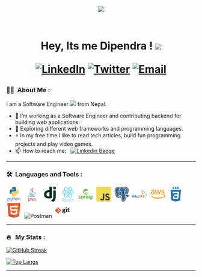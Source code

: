 
<p align="center"><img src="https://media.tenor.com/2uyENRmiUt0AAAAC/coding.gif" width="100"/></p>
<p align="center"><img src="https://komarev.com/ghpvc/?username=dipee&style=flat-square&color=blue" alt=""></p>

<h1 align="center">Hey, Its me Dipendra ! <img src="https://media.giphy.com/media/hvRJCLFzcasrR4ia7z/giphy.gif" width="40">
<p align="center">
<!-- <a href="https://www.dipendranath.com.np/"></a> -->
<a href="https://www.linkedin.com/in/dipendra-nath-67b08614b/"><img alt="LinkedIn" src="https://img.shields.io/badge/LinkedIn-Dipendra%20Nath-blue?style=flat-square&logo=linkedin"></a>
<a href="https://twitter.com/nath_dipendra"><img alt="Twitter" src="https://img.shields.io/badge/Twitter-nath_dipendra-blue?style=flat-square&logo=twitter"></a>
<a href="mailto:dipen.2052@gmail.com"><img alt="Email" src="https://img.shields.io/badge/Email-dipen.2052@gmail.com-blue?style=flat-square&logo=gmail"></a>
</p>
</h1>

### :woman_technologist: &nbsp;About Me :

I am a Software Engineer <img src="https://media.giphy.com/media/WUlplcMpOCEmTGBtBW/giphy.gif" width="30"> from Nepal.

- 🔭 I’m working as a Software Engineer and contributing backend for building web applications.
- 🌱 Exploring different web frameworks and programming languages.
- ⚡ In my free time I like to read tech articles, build fun programming projects and play video games.
- 📫 How to reach me: &nbsp; [![Linkedin Badge](https://img.shields.io/badge/-Dipendra-blue?style=flat&logo=Linkedin&logoColor=white)](https://www.linkedin.com/in/dipendra-nath-67b08614b/)

---

### 🛠 &nbsp;Languages and Tools :

<p>
<img src="https://github.com/devicons/devicon/blob/master/icons/python/python-original-wordmark.svg" title="Python" alt="Python" width="40" height="40"/>&nbsp;
<img src="https://github.com/devicons/devicon/blob/master/icons/java/java-original-wordmark.svg" title="Java" alt="Java" width="40" height="40"/>&nbsp;
<img src="https://github.com/devicons/devicon/blob/master/icons/django/django-plain.svg" title="Django" alt="Django" width="40" height="40"/>&nbsp;
<img src="https://github.com/devicons/devicon/blob/master/icons/react/react-original-wordmark.svg" title="React" alt="React" width="40" height="40"/>&nbsp;
<img src="https://github.com/devicons/devicon/blob/master/icons/spring/spring-original-wordmark.svg" title="Spring" alt="Spring" width="40" height="40"/>&nbsp;
<img src="https://github.com/devicons/devicon/blob/master/icons/javascript/javascript-original.svg" title="JavaScript" alt="JavaScript" width="40" height="40"/>&nbsp;
<img src="https://github.com/devicons/devicon/blob/master/icons/postgresql/postgresql-original.svg" title="PostgreSQL"  alt="PostgreSQL" width="40" height="40"/>&nbsp;
<img src="https://github.com/devicons/devicon/blob/master/icons/mysql/mysql-original-wordmark.svg" title="MySQL"  alt="MySQL" width="40" height="40"/>&nbsp;
<img src="https://github.com/devicons/devicon/blob/master/icons/amazonwebservices/amazonwebservices-plain-wordmark.svg" title="AWS" alt="AWS" width="40" height="40"/>&nbsp;
<img src="https://github.com/devicons/devicon/blob/master/icons/css3/css3-plain-wordmark.svg"  title="CSS3" alt="CSS" width="40" height="40"/>&nbsp;
<img src="https://github.com/devicons/devicon/blob/master/icons/html5/html5-original.svg" title="HTML5" alt="HTML" width="40" height="40"/>&nbsp;
<img src="https://www.vectorlogo.zone/logos/getpostman/getpostman-icon.svg" title="Postman"  alt="Postman" width="40" height="40"/>&nbsp;
<img src="https://github.com/devicons/devicon/blob/master/icons/git/git-original-wordmark.svg" title="Git" **alt="Git" width="40" height="40"/>&nbsp;
</p>

---

### 🔥 &nbsp; My Stats :
[![GitHub Streak](http://github-readme-streak-stats.herokuapp.com?user=dipee&layout=compact&theme=vision-friendly-white)](https://git.io/streak-stats)

[![Top Langs](https://github-readme-stats.vercel.app/api/top-langs/?username=dipee&layout=compact&theme=vision-friendly-white)](https://github.com/dipee/github-readme-stats)

---
